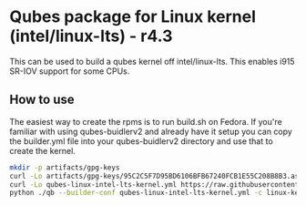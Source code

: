 # Qubes package for Linux kernel (intel/linux-lts) - r4.3

This can be used to build a qubes kernel off intel/linux-lts. This enables i915
SR-IOV support for some CPUs.

## How to use

The easiest way to create the rpms is to run build.sh on Fedora. If you're
familiar with using qubes-buidlerv2 and already have it setup you can copy the
builder.yml file into your qubes-buidlerv2 directory and use that to create the
kernel.

```bash
mkdir -p artifacts/gpg-keys
curl -Lo artifacts/gpg-keys/95C2C5F7D95BD6106BFB67240FCB1E55C208B8B3.asc https://github.com/maxcable.gpg
curl -Lo qubes-linux-intel-lts-kernel.yml https://raw.githubusercontent.com/maxcable/qubes-linux-kernel-intel/refs/heads/main/builder.yml
python ./qb --builder-conf qubes-linux-intel-lts-kernel.yml -c linux-kernel-intel-lts package fetch prep build
```
